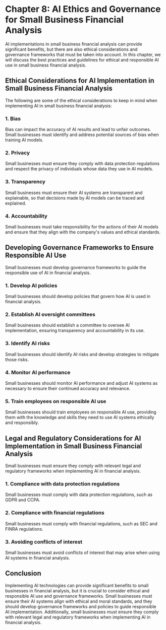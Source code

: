 Chapter 8: AI Ethics and Governance for Small Business Financial Analysis
=========================================================================

AI implementations in small business financial analysis can provide significant benefits, but there are also ethical considerations and governance frameworks that must be taken into account. In this chapter, we will discuss the best practices and guidelines for ethical and responsible AI use in small business financial analysis.

Ethical Considerations for AI Implementation in Small Business Financial Analysis
---------------------------------------------------------------------------------

The following are some of the ethical considerations to keep in mind when implementing AI in small business financial analysis:

### 1. Bias

Bias can impact the accuracy of AI results and lead to unfair outcomes. Small businesses must identify and address potential sources of bias when training AI models.

### 2. Privacy

Small businesses must ensure they comply with data protection regulations and respect the privacy of individuals whose data they use in AI models.

### 3. Transparency

Small businesses must ensure their AI systems are transparent and explainable, so that decisions made by AI models can be traced and explained.

### 4. Accountability

Small businesses must take responsibility for the actions of their AI models and ensure that they align with the company's values and ethical standards.

Developing Governance Frameworks to Ensure Responsible AI Use
-------------------------------------------------------------

Small businesses must develop governance frameworks to guide the responsible use of AI in financial analysis.

### 1. Develop AI policies

Small businesses should develop policies that govern how AI is used in financial analysis.

### 2. Establish AI oversight committees

Small businesses should establish a committee to oversee AI implementation, ensuring transparency and accountability in its use.

### 3. Identify AI risks

Small businesses should identify AI risks and develop strategies to mitigate those risks.

### 4. Monitor AI performance

Small businesses should monitor AI performance and adjust AI systems as necessary to ensure their continued accuracy and relevance.

### 5. Train employees on responsible AI use

Small businesses should train employees on responsible AI use, providing them with the knowledge and skills they need to use AI systems ethically and responsibly.

Legal and Regulatory Considerations for AI Implementation in Small Business Financial Analysis
----------------------------------------------------------------------------------------------

Small businesses must ensure they comply with relevant legal and regulatory frameworks when implementing AI in financial analysis.

### 1. Compliance with data protection regulations

Small businesses must comply with data protection regulations, such as GDPR and CCPA.

### 2. Compliance with financial regulations

Small businesses must comply with financial regulations, such as SEC and FINRA regulations.

### 3. Avoiding conflicts of interest

Small businesses must avoid conflicts of interest that may arise when using AI systems in financial analysis.

Conclusion
----------

Implementing AI technologies can provide significant benefits to small businesses in financial analysis, but it is crucial to consider ethical and responsible AI use and governance frameworks. Small businesses must ensure their AI systems align with ethical and moral standards, and they should develop governance frameworks and policies to guide responsible AI implementation. Additionally, small businesses must ensure they comply with relevant legal and regulatory frameworks when implementing AI in financial analysis.
